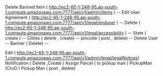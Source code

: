 Delete Banned Item ( http://ec2-65-1-248-95.ap-south-1.compute.amazonaws.com:7777/api/v1/admin/items ) --
Edit User Agreement  (  http://ec2-65-1-248-95.ap-south-1.compute.amazonaws.com:7777/api/v1/legal/enduser ) --
Delete ( http://ec2-65-1-248-95.ap-south-1.compute.amazonaws.com:7777/api/v1/legal/accessibility ) --
State ( create ) -- 
Citites ( delete , create) -- 
pincode ( post , delete) --
Delete User --
Banner ( Delete) --

Edit ( http://ec2-65-1-248-95.ap-south-1.compute.amazonaws.com:7777/api/v1/admin/legal/legalNotices) 
Notification ( Delete  ,Create )
Assign Parcel ( to pickup man )
PickupMan (CruD )
Pickup Man ( post , delete)


